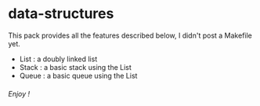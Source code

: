 # data-structures

This pack provides all the features described below, I didn't post a Makefile yet.

- List : a doubly linked list
- Stack : a basic stack using the List
- Queue : a basic queue using the List

###### Enjoy !
